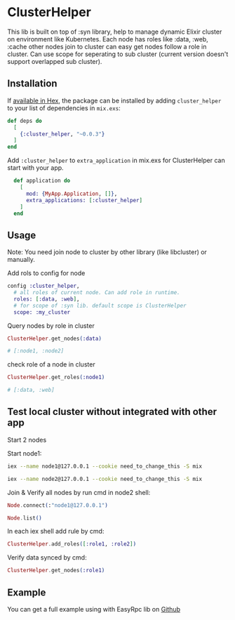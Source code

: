# ClusterHelper

This lib is built on top of :syn library, help to manage dynamic Elixir cluster on environment like Kubernetes.
Each node has roles like :data, :web, :cache other nodes join to cluster can easy get nodes follow a role in cluster.
Can use scope for seperating to sub cluster (current version doesn't support overlapped sub cluster).

## Installation

If [available in Hex](https://hex.pm/docs/publish), the package can be installed
by adding `cluster_helper` to your list of dependencies in `mix.exs`:

```elixir
def deps do
  [
    {:cluster_helper, "~0.0.3"}
  ]
end
```

Add `:cluster_helper` to `extra_application` in mix.exs for ClusterHelper can start with your app.

```Elixir
  def application do
    [
      mod: {MyApp.Application, []},
      extra_applications: [:cluster_helper]
    ]
  end
```

## Usage

Note: You need join node to cluster by other library (like libcluster) or manually.

Add rols to config for node

```Elixir
config :cluster_helper,
  # all roles of current node. Can add role in runtime.
  roles: [:data, :web],
  # for scope of :syn lib. default scope is ClusterHelper
  scope: :my_cluster 
```

Query nodes by role in cluster

```Elixir
ClusterHelper.get_nodes(:data)

# [:node1, :node2]
```

check role of a node in cluster

```Elixir
ClusterHelper.get_roles(:node1)

# [:data, :web]
```

## Test local cluster without integrated with other app

Start 2 nodes

Start node1:

```bash
iex --name node1@127.0.0.1 --cookie need_to_change_this -S mix
```

```bash
iex --name node2@127.0.0.1 --cookie need_to_change_this -S mix
```

Join & Verify all nodes by run cmd in node2 shell:

```Elixir
Node.connect(:"node1@127.0.0.1")

Node.list()
```

In each iex shell add rule by cmd:

```Elixir
ClusterHelper.add_roles([:role1, :role2])
```

Verify data synced by cmd:

```Elixir
ClusterHelper.get_nodes(:role1)
```

## Example

You can get a full example using with EasyRpc lib on [Github](https://github.com/ohhi-vn/lib_examples/tree/main/cluster_helper)
